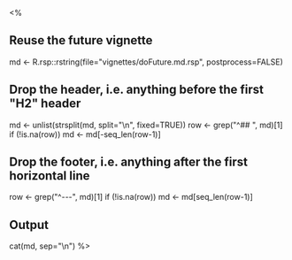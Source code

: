 <%
## Reuse the future vignette
md <- R.rsp::rstring(file="vignettes/doFuture.md.rsp", postprocess=FALSE)

## Drop the header, i.e. anything before the first "H2" header
md <- unlist(strsplit(md, split="\n", fixed=TRUE))
row <- grep("^## ", md)[1]
if (!is.na(row)) md <- md[-seq_len(row-1)]

## Drop the footer, i.e. anything after the first horizontal line
row <- grep("^---", md)[1]
if (!is.na(row)) md <- md[seq_len(row-1)]

## Output
cat(md, sep="\n")
%>
